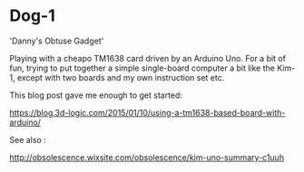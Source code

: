 # Dog-1
'Danny's Obtuse Gadget'

Playing with a cheapo TM1638 card driven by an Arduino Uno. For a bit of fun, trying to put together a simple single-board computer a bit like the Kim-1, except with two boards and my own instruction set etc.

This blog post gave me enough to get started:

https://blog.3d-logic.com/2015/01/10/using-a-tm1638-based-board-with-arduino/

See also :

http://obsolescence.wixsite.com/obsolescence/kim-uno-summary-c1uuh




